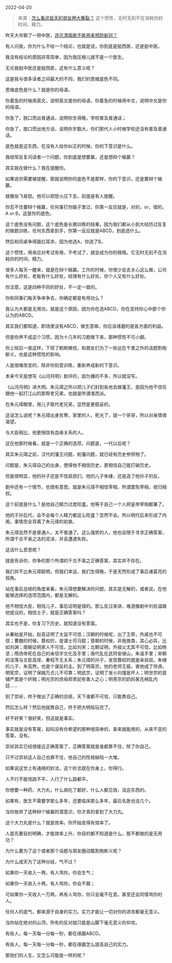 2022-04-20

> 来源：[怎么看这些天的朋友圈大撕裂？](http://mp.weixin.qq.com/s?__biz=MzU3NDc5Nzc0NQ==&mid=2247515641&idx=1&sn=54812b9364fe23ed4f5b047640bc66e6&chksm=fd2e1f27ca5996314b26fee85ef0407e9af8d0d412599f92b7a44309ca6513597fbe2365d77a&scene=27#wechat_redirect)
> 这个惯性，无时无刻不在消耗你的时间，精力。

昨天大号聊了一把中医，[连花清瘟能不能用来预防新冠？](http://mp.weixin.qq.com/s?__biz=MzU0MjYwNDU2Mw==&mid=2247505077&idx=2&sn=62e3a04430eeffe0841098b8b4921575&chksm=fb1ab8c9cc6d31dfe3cf3e200be2567abed6057404a6b8b9f5c3b54b6fef45ca98dc21e8576f&scene=21#wechat_redirect)  

  

有人问我，你为什么不给一个结论，也就是说，你到底是挺西医，还是挺中医。  

  

我没有结论的原因非常简单，因为我压根儿就不是一个医生。  

  

无论我挺中医还是挺西医，这有什么意义呢？  

  

这是我与很多读者之间最大的不同，我们的思维底色不同。  

  

思维底色是什么？就是你的母语。

  

你着急的时候用英文，说明英文是你的母语，你着急的时候用中文，说明中文是你的母语。

  

你急了，脱口而出普通话，说明你生得晚，学校普及普通话；

你急了，脱口而出地方话，说明你岁数大，你们那代人小时候学校还没有普及普通话。

  

底色就是这东西，在没有人给你纠正的时候，你的下意识是什么。  

  

我经常反复问读者一个问题，你到底是想要赢，还是想辩个输赢？  

  

其实我在做什么？我在提醒你。

  

如果说你需要被提醒，那就说明你的底色不是那样，你的下意识，还是要辩个输赢。

  

就像张飞易怒。他可以把怒火压下去，前提是有人提醒。  

  

你忍不住要辩个输赢，任何事打你脑子里过，你第一反应就是，对的，or，错的，A or B，这是你的底色。  

  

这个底色没有问题，这个底色是长期训练的结果。因为我们都从小到大经历过反复的做题训练，任何东西拿到手，你第一反应就是ABCD，到底选什么。

  

然后和同桌争得面红耳赤，因为他选A，你选了B。

  

这个惯性，用来应对考试有用，不考试了，就会成为你的桎梏。它无时无刻不在消耗你的时间，精力。  

  

很多人每天一醒来，就是在辩个输赢。工作的时候，你很少会去关心这么做，公司有什么好处，老板有什么好处，经理有什么好处，你个人又有什么好处。  

  

你注意，这是四种不同的好处，不一定一致的。

  

你和同事们每天争来争去，你确定都是有用功么？  

  

我认为大都是无用功，就是这个原因，因为你在选ABCD，你在坚持你心中那个你认为的ABCD。

  

其实我们都知道，职场里没有ABCD，做生意嘛，你应该琢磨的是各方面的利益。  

  

但是你养不成这个习惯，因为十几年的习题做下来，那种惯性不可小觑。  

  

你上班后一直这样，下班了刷刷微信，和朋友们为了一些远在千里之外的话题割袍断义，也是这种惯性的影响。  

  

人是很难改变的，除非你刻意训练，重新养成新的下意识。  

  

本来今天是想写《山河月明》剧评的，因为播的不多，所以就没写。

  

《山河月明》讲大明。朱元璋之所以把儿子们封到各地去做藩王，是因为他不信任跟他一起打江山的那帮老兄弟，也就是所谓淮西派。

  

在朱元璋眼里，用儿子取代老兄弟，显然是更稳妥的。

  

这话怎么说呢？朱元璋出身贫寒，家里的人，死光了，就一个哥哥，所以对亲情很渴望。

  

与大臣相比，他更相信有血缘关系的人。

  

这在他那时候看，就是一个正确的选项，问题是，一代以后呢？  

  

其实朱元璋之前，汉代的藩王问题，削藩问题，就已经有历史参照物了。  

  

问题是，朱元璋自己的出身，使得他不相信历史，更相信自己能打破历史。

  

但是很明显，他的孙子还是不信叔叔们，他的儿子朱棣，还是造了他孙子的反。  

  

剧中还有一个情节，也很有意思。就是朱元璋不相信宰相，所谓罢免宰相，收归相权。

  

这个前提是什么？是他自己精力过度旺盛。他等于自己一个人把皇帝宰相都兼了。

  

他的子孙后代，会不会每个人精力都这么旺盛？显然不会。所以明代后来形成了内阁，事情完全背离了朱元璋的初衷。

  

朱元璋显然不是普通人，太不普通了。这么强势的人，他也会限于寻求正确答案，所谓千古不易之法的泥淖，并且遭遇失败。  

  

这话什么意思呢？

  

就是告诉你，你争的那个所谓的千古不易之正确答案，其实并不存在。

  

我们并不比朱元璋聪明，但我们幸运，我们生得晚，于是天然形成了事后诸葛亮的视角。  

  

站在事后总结的角度来看，朱元璋想要解决的问题，其实是无解的，或者说，在他能够选择的选项范围内，都是无解的。

  

他不相信大臣，相信儿子，事后证明是错的。那么反过来讲，难道像剧中刘伯温跟他提议的，相信士子，就是正确答案吗？

  

其实也不是，你复习下历史，就知道没有答案。

  

从秦始皇开始，赵高证明了太监不可信；汉朝的时候呢，出了王莽，外戚也不可信；曹魏的时候，篡权的，是谋士司马懿；晋朝的时候，非我族类，其心必异，比如刘渊；南朝证明家人不可信，比如刘宋；北朝证明，外祖父尤其不可信，比如杨坚；隋炀帝死在自己的亲信宇文化及手里；唐代乱在武将安禄山，朱温手里；宋朝的没落与文臣高俅、秦桧不无关系；朱元璋的孙子，发现篡权的就是亲叔叔。朱棣的儿子，朱高煦，也是个谋反的主。到了明英宗，他的老师王振，害他成了俘虏。明宪宗，证明了保姆万贞儿不可靠；明武宗，证明了发小刘瑾是坏人；明世宗的首辅严嵩是个奸贼；明光宗的庶母郑贵妃有害人之心；明熹宗的奶妈客氏祸乱内廷......

  

到了崇祯，终于做出了正确的总结，天下谁都不可信，只能靠自己。

  

然后怎么样？然后他就靠自己，终于把大明给玩完了。

  

好不好笑？很好笑，但这就是事实。  

  

事实就是没有答案，起码没有你希望的那种很简单的，拿来就能用的，从来不变的答案，没有。

  

崇祯其实已经很接近正确答案了，正确答案就是谁都靠不住，除了你自己。

  

只不过崇祯这人自己也靠不住，他自己的性格缺陷一大堆。

  

如果说这世上有通用的妙法，这个妙法就在你身上，你得行。  

  

人不行不能怪路不平，人行了什么路都平。  

  

你想要一种药，大力丸，什么病吃了都好，什么人都见效，没这东西的。  

  

如果有，医生不需要学那么多年，还要临床那么多年，最后名医也没几个。

  

当你放弃了这种辩个输赢的潜意识，你才真的拿到了大力丸。

  

这个大力丸是什么？就是效率。你开始变得有效率了。

  

人首先要目的明确，才能效率上升。你目的都不知道是什么，那不都做的是无用功？  

  

为什么要为了这个或者那个话题与朋友圈动辄割袍断义呢？  

  

为什么成天为了这种分歧，气不过？

  

如果你一天收入一两，有人骂你，你会生气；

如果你一天收入十两，有人骂你，你会不屑；

可如果你一天收入一万两，再有人骂你，你只会毫不在意。甚至还会同情骂你的人。

  

任何人的底气，都来源于自身的实力。实力才能让一切对你的进攻都毫无意义。

  

当你站在绝对的山顶，所有的反对就只能是山脚下毫无意义的仰攻。  

  

有些人，每一天每一分每一秒，都在琢磨ABCD。

有些人，每一天每一分每一秒，都在琢磨怎么提高自己的实力。

  

那他们的人生，又怎么可能是一样的呢？

